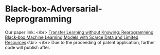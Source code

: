 # Black-box-Adversarial-Reprogramming
Our paper link: <\br>
[Transfer Learning without Knowing: Reprogramming Black-box Machine Learning Models with Scarce Data and Limited Resources](https://arxiv.org/abs/2007.08714)<\br>
<\br>
Due to the proceeding of patent application, further code will publish after.
